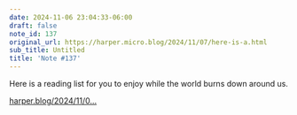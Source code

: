 ```yaml
---
date: 2024-11-06 23:04:33-06:00
draft: false
note_id: 137
original_url: https://harper.micro.blog/2024/11/07/here-is-a.html
sub_title: Untitled
title: 'Note #137'
---
```


Here is a reading list for you to enjoy while the world burns down around us.

[harper.blog/2024/11/0…](https://harper.blog/2024/11/06/again/)